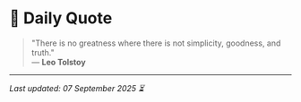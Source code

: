 # 📜 Daily Quote

> "There is no greatness where there is not simplicity, goodness, and truth."  
> — **Leo Tolstoy**

---

_Last updated: 07 September 2025 ⏳_
